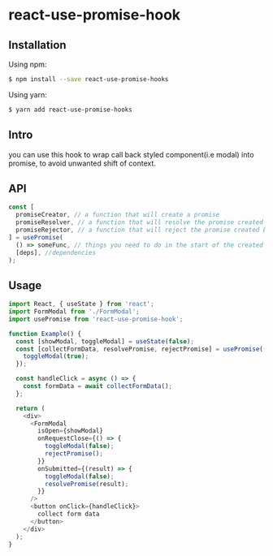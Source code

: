 # react-use-promise-hook

## Installation

Using npm:

```sh
$ npm install --save react-use-promise-hooks
```

Using yarn:

```sh
$ yarn add react-use-promise-hooks
```

## Intro
you can use this hook to wrap call back styled component(i.e modal) into promise, to avoid unwanted shift of context.

## API

```js
const [
  promiseCreator, // a function that will create a promise
  promiseResolver, // a function that will resolve the promise created by promiseCreator
  promiseRejector, // a function that will reject the promise created by promiseCreator
] = usePromise(
  () => someFunc, // things you need to do in the start of the created promise
  [deps], //dependencies
);
```

## Usage

```js
import React, { useState } from 'react';
import FormModal from './FormModal';
import usePromise from 'react-use-promise-hook';

function Example() {
  const [showModal, toggleModal] = useState(false);
  const [collectFormData, resolvePromise, rejectPromise] = usePromise(() => () => {
    toggleModal(true);
  });

  const handleClick = async () => {
    const formData = await collectFormData();
  };

  return (
    <div>
      <FormModal
        isOpen={showModal}
        onRequestClose={() => {
          toggleModal(false);
          rejectPromise();
        }}
        onSubmitted={(result) => {
          toggleModal(false);
          resolvePromise(result);
        }}
      />
      <button onClick={handleClick}>
        collect form data
      </button>
    </div>
  );
}
```
